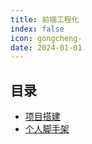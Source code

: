 ```yaml
---
title: 前端工程化
index: false
icon: gongcheng-
date: 2024-01-01
---
```

## 目录

- [项目搭建](createProcedure.md)
- [个人脚手架](cli.md)
